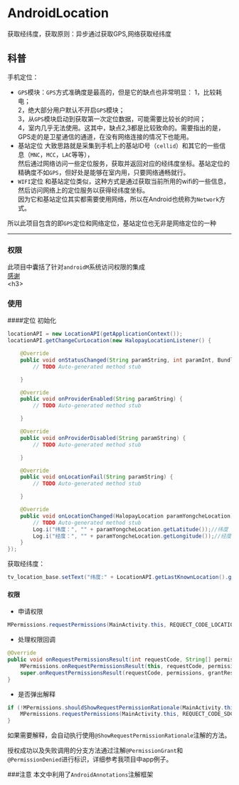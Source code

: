 
AndroidLocation
===================================
  获取经纬度，获取原则：异步通过获取GPS,网络获取经纬度

  
科普
-----------------------------------
手机定位：
* `GPS`模块：`GPS`方式准确度是最高的，但是它的缺点也非常明显：
    1，比较耗电；</br>
    2，绝大部分用户默认不开启`GPS`模块；</br>
    3，从`GPS`模块启动到获取第一次定位数据，可能需要比较长的时间；</br>
    4，室内几乎无法使用。这其中，缺点2,3都是比较致命的。需要指出的是，GPS走的是卫星通信的通道，在没有网络连接的情况下也能用。</br>
* 基站定位 大致思路就是采集到手机上的基站ID号（`cellid`）和其它的一些信息（`MNC`，`MCC`，`LAC`等等），</br>
然后通过网络访问一些定位服务，获取并返回对应的经纬度坐标。基站定位的精确度不如`GPS`，但好处是能够在室内用，只要网络通畅就行。</br>
* `WIFI`定位 和基站定位类似，这种方式是通过获取当前所用的wifi的一些信息，然后访问网络上的定位服务以获得经纬度坐标。</br>
因为它和基站定位其实都需要使用网络，所以在Android也统称为`Network`方式。

所以此项目包含的即`GPS`定位和网络定位，基站定位也无非是网络定位的一种

-----------------------------------
  
### 权限

此项目中囊括了针对`androidM`系统访问权限的集成<br/>
[感谢](https://github.com/hongyangAndroid/PermissionGen)<br />\<h3\><br />

### 使用
####定位
初始化
    
```java
locationAPI = new LocationAPI(getApplicationContext());
locationAPI.getChangeCurLocation(new HalopayLocationListener() {

    @Override
    public void onStatusChanged(String paramString, int paramInt, Bundle paramBundle) {
        // TODO Auto-generated method stub

    }

    @Override
    public void onProviderEnabled(String paramString) {
        // TODO Auto-generated method stub

    }

    @Override
    public void onProviderDisabled(String paramString) {
        // TODO Auto-generated method stub

    }

    @Override
    public void onLocationFail(String paramString) {
        // TODO Auto-generated method stub

    }

    @Override
    public void onLocationChanged(HalopayLocation paramYongcheLocation) {
        // TODO Auto-generated method stub
        Log.i("纬度：", "" + paramYongcheLocation.getLatitude());//纬度
        Log.i("经度：", "" + paramYongcheLocation.getLongitude());//经度
    }
});
```

获取经纬度：

```java
tv_location_base.setText("纬度:" + LocationAPI.getLastKnownLocation().getLatitude() + ",经度：" + LocationAPI.getLastKnownLocation().getLongitude());
```

#### 权限
* 申请权限
```java
MPermissions.requestPermissions(MainActivity.this, REQUECT_CODE_LOCATION, Manifest.permission.ACCESS_FINE_LOCATION);
```
* 处理权限回调
```java
@Override
public void onRequestPermissionsResult(int requestCode, String[] permissions, int[] grantResults) {
    MPermissions.onRequestPermissionsResult(this, requestCode, permissions, grantResults);
    super.onRequestPermissionsResult(requestCode, permissions, grantResults);
}
```
* 是否弹出解释
```java
if (!MPermissions.shouldShowRequestPermissionRationale(MainActivity.this, Manifest.permission.WRITE_EXTERNAL_STORAGE, REQUECT_CODE_SDCARD)){
    MPermissions.requestPermissions(MainActivity.this, REQUECT_CODE_SDCARD, Manifest.permission.WRITE_EXTERNAL_STORAGE);
}
```
如果需要解释，会自动执行使用`@ShowRequestPermissionRationale`注解的方法。

授权成功以及失败调用的分支方法通过注解`@PermissionGrant`和`@PermissionDenied`进行标识，详细参考我项目中app例子。

###注意
本文中利用了`AndroidAnnotations`注解框架
